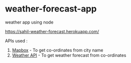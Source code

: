 # weather-forecast-app
weather app using node

https://sahil-weather-forecast.herokuapp.com/

APIs used :
1. [Mapbox](https://www.mapbox.com/) - To get co-ordinates from city name
2. [Weather API](https://www.weatherapi.com/) - To get weather forecast from co-ordinates
    

